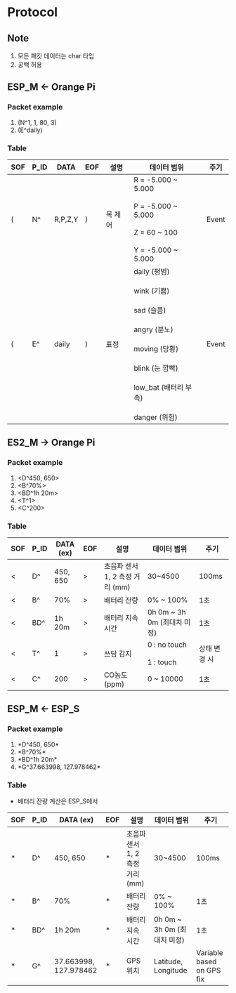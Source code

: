 # Protocol

## Note
1. 모든 패킷 데이터는 char 타입
2. 공백 허용

## ESP_M  ← Orange Pi

### Packet example
1. (N^1, 1, 80, 3)
2. (E^daily)

### Table
| SOF | P_ID | DATA      | EOF | 설명      | 데이터 범위                | 주기  |
|-----|------|-----------|-----|-----------|----------------------------------|-------|
| (   | N^    | R,P,Z,Y   | )   | 목 제어   | R = -5.000 ~ 5.000 <br></br> P = -5.000 ~ 5.000 <br></br> Z = 60 ~ 100 <br></br> Y = -5.000 ~ 5.000 | Event |
| (   | E^    | daily | )   | 표정  | daily (평범) <br></br> wink (기쁨) <br></br> sad (슬픔) <br></br> angry (분노) <br></br> moving (당황) <br></br> blink (눈 깜빡) <br></br> low_bat (배터리 부족) <br></br> danger (위험) | Event |

## ES2_M → Orange Pi

### Packet example 
1. <D^450, 650\>
2. <B^70%\>
3. <BD^1h 20m\>
4. <T^1\>
5. <C^200\>

### Table
| SOF | P_ID | DATA (ex)            | EOF | 설명        | 데이터 범위 | 주기  |
|-----|------|-----------------|-----|-------------|------------------|-------|
| <   | D^    | 450, 650   | >   | 초음파 센서 1, 2 측정 거리 (mm) | 30~4500 | 100ms |
| <   | B^    | 70% | >   | 배터리 잔량 | 0% ~ 100% | 1초   |
| <   | BD^    | 1h 20m | >   | 배터리 지속 시간 | 0h 0m ~ 3h 0m (최대치 미정) | 1초   |
| <   | T^    | 1            | >   | 쓰담 감지   | 0 : no touch <br></br> 1 : touch | 상태 변경 시 |
| <   | C^    | 200             | >   | CO농도 (ppm)      | 0 ~ 10000          | 1초   |

## ESP_M ← ESP_S

### Packet example 
1. \*D^450, 650\*
2. \*B^70%\*
3. \*BD^1h 20m\*
4. \*G^37.663998, 127.978462\*


### Table 
- 배터리 잔량 계산은 ESP_S에서
  
| SOF | P_ID | DATA (ex) | EOF | 설명 | 데이터 범위 | 주기 |
|-----|------|------|-----|------|------------------|------|
| *   | D^    | 450, 650   | *   | 초음파 센서 1, 2 측정 거리 (mm) | 30~4500 | 100ms |
| *   | B^    | 70%   | *   | 배터리 잔량 | 0% ~ 100% | 1초 |
| *   | BD^   | 1h 20m   | *   | 배터리 지속 시간 | 0h 0m ~ 3h 0m (최대치 미정) | 1초 |
| *   | G^    | 37.663998, 127.978462 | * | GPS 위치 | Latitude, Longitude | Variable based on GPS fix |

